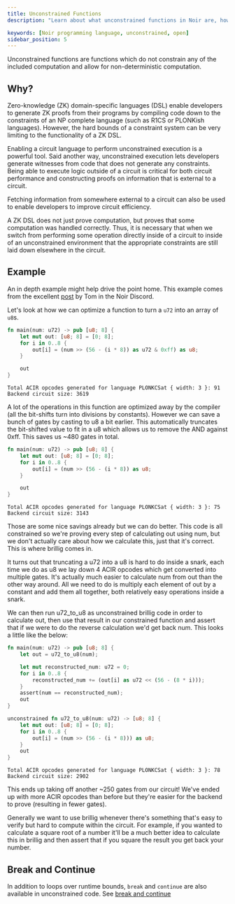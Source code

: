 ```yaml
---
title: Unconstrained Functions
description: "Learn about what unconstrained functions in Noir are, how to use them and when you'd want to."

keywords: [Noir programming language, unconstrained, open]
sidebar_position: 5
---
```


Unconstrained functions are functions which do not constrain any of the included computation and allow for non-deterministic computation.

## Why?

Zero-knowledge (ZK) domain-specific languages (DSL) enable developers to generate ZK proofs from their programs by compiling code down to the constraints of an NP complete language (such as R1CS or PLONKish languages). However, the hard bounds of a constraint system can be very limiting to the functionality of a ZK DSL.

Enabling a circuit language to perform unconstrained execution is a powerful tool. Said another way, unconstrained execution lets developers generate witnesses from code that does not generate any constraints. Being able to execute logic outside of a circuit is critical for both circuit performance and constructing proofs on information that is external to a circuit.

Fetching information from somewhere external to a circuit can also be used to enable developers to improve circuit efficiency.

A ZK DSL does not just prove computation, but proves that some computation was handled correctly. Thus, it is necessary that when we switch from performing some operation directly inside of a circuit to inside of an unconstrained environment that the appropriate constraints are still laid down elsewhere in the circuit.

## Example

An in depth example might help drive the point home. This example comes from the excellent [post](https://discord.com/channels/1113924620781883405/1124022445054111926/1128747641853972590) by Tom in the Noir Discord.

Let's look at how we can optimize a function to turn a `u72` into an array of `u8`s.

```rust
fn main(num: u72) -> pub [u8; 8] {
    let mut out: [u8; 8] = [0; 8];
    for i in 0..8 {
        out[i] = (num >> (56 - (i * 8)) as u72 & 0xff) as u8;
    }

    out
}
```

```
Total ACIR opcodes generated for language PLONKCSat { width: 3 }: 91
Backend circuit size: 3619
```

A lot of the operations in this function are optimized away by the compiler (all the bit-shifts turn into divisions by constants). However we can save a bunch of gates by casting to u8 a bit earlier. This automatically truncates the bit-shifted value to fit in a u8 which allows us to remove the AND against 0xff. This saves us ~480 gates in total.

```rust
fn main(num: u72) -> pub [u8; 8] {
    let mut out: [u8; 8] = [0; 8];
    for i in 0..8 {
        out[i] = (num >> (56 - (i * 8)) as u8;
    }

    out
}
```

```
Total ACIR opcodes generated for language PLONKCSat { width: 3 }: 75
Backend circuit size: 3143
```

Those are some nice savings already but we can do better. This code is all constrained so we're proving every step of calculating out using num, but we don't actually care about how we calculate this, just that it's correct. This is where brillig comes in.

It turns out that truncating a u72 into a u8 is hard to do inside a snark, each time we do as u8 we lay down 4 ACIR opcodes which get converted into multiple gates. It's actually much easier to calculate num from out than the other way around. All we need to do is multiply each element of out by a constant and add them all together, both relatively easy operations inside a snark.

We can then run u72_to_u8 as unconstrained brillig code in order to calculate out, then use that result in our constrained function and assert that if we were to do the reverse calculation we'd get back num. This looks a little like the below:

```rust
fn main(num: u72) -> pub [u8; 8] {
    let out = u72_to_u8(num);

    let mut reconstructed_num: u72 = 0;
    for i in 0..8 {
        reconstructed_num += (out[i] as u72 << (56 - (8 * i)));
    }
    assert(num == reconstructed_num);
    out
}

unconstrained fn u72_to_u8(num: u72) -> [u8; 8] {
    let mut out: [u8; 8] = [0; 8];
    for i in 0..8 {
        out[i] = (num >> (56 - (i * 8))) as u8;
    }
    out
}
```

```
Total ACIR opcodes generated for language PLONKCSat { width: 3 }: 78
Backend circuit size: 2902
```

This ends up taking off another ~250 gates from our circuit! We've ended up with more ACIR opcodes than before but they're easier for the backend to prove (resulting in fewer gates).

Generally we want to use brillig whenever there's something that's easy to verify but hard to compute within the circuit. For example, if you wanted to calculate a square root of a number it'll be a much better idea to calculate this in brillig and then assert that if you square the result you get back your number.

## Break and Continue

In addition to loops over runtime bounds, `break` and `continue` are also available in unconstrained code. See [break and continue](../concepts/control_flow/#break-and-continue)
